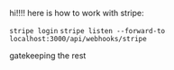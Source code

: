 hi!!!! here is how to work with stripe:

`stripe login`
`stripe listen --forward-to localhost:3000/api/webhooks/stripe`

gatekeeping the rest